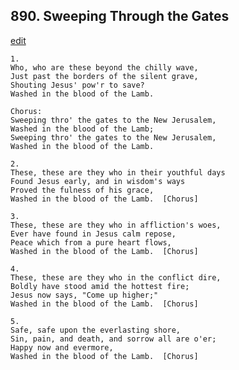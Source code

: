 
## 890.  Sweeping Through the Gates
[edit](https://docs.google.com/document/d/1xxR2iex2YqVoFQTvAT3ezHTm3ssDZ1qU/edit?mode=html)



    1.
    Who, who are these beyond the chilly wave,
    Just past the borders of the silent grave,
    Shouting Jesus' pow'r to save?
    Washed in the blood of the Lamb.

    Chorus:
    Sweeping thro' the gates to the New Jerusalem,
    Washed in the blood of the Lamb;
    Sweeping thro' the gates to the New Jerusalem,
    Washed in the blood of the Lamb.

    2.
    These, these are they who in their youthful days
    Found Jesus early, and in wisdom's ways
    Proved the fulness of his grace,
    Washed in the blood of the Lamb.  [Chorus]

    3.
    These, these are they who in affliction's woes,
    Ever have found in Jesus calm repose,
    Peace which from a pure heart flows,
    Washed in the blood of the Lamb.  [Chorus]

    4.
    These, these are they who in the conflict dire,
    Boldly have stood amid the hottest fire;
    Jesus now says, "Come up higher;"
    Washed in the blood of the Lamb.  [Chorus]

    5.
    Safe, safe upon the everlasting shore,
    Sin, pain, and death, and sorrow all are o'er;
    Happy now and evermore,
    Washed in the blood of the Lamb.  [Chorus]
